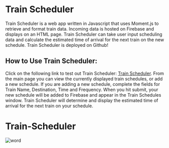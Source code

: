 # **Train Scheduler**

Train Scheduler is a web app written in Javascript that uses Moment.js to retrieve and format train data. Incoming data is hosted on Firebase and displays on an HTML page. Train Scheduler can take user input scheduling data and calculate the estimated time of arrival for the next train on the new schedule. Train Scheduler is deployed on Github!


## **How to Use Train Scheduler:**

Click on the following link to test out Train Scheduler: [Train Scheduler](). 
From the main page you can view the currently displayed train schedules, or add a new schedule. If you are adding a new schedule, complete the fields for Train Name, Destination, Time and Frequency. When you hit submit, your new schedule will be added to Firebase and appear in the Train Schedules window. Train Scheduler will determine and display the estimated time of arrival for the next train on your schedule.



# Train-Scheduler

![word](https://user-images.githubusercontent.com/38080854/46483093-b718f000-c7ab-11e8-94c6-f2b806555113.png)
